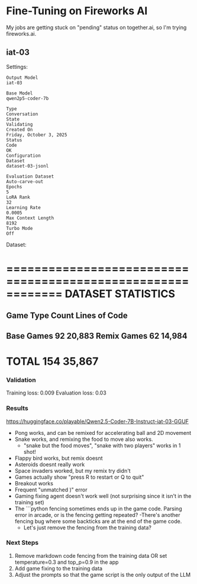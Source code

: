 # Fine-Tuning on Fireworks AI

My jobs are getting stuck on "pending" status on together.ai, so I'm trying fireworks.ai.

## iat-03

Settings:

```
Output Model
iat-03

Base Model
qwen2p5-coder-7b

Type
Conversation
State
Validating
Created On
Friday, October 3, 2025
Status
Code
OK
Configuration
Dataset
dataset-03-jsonl

Evaluation Dataset
Auto-carve-out
Epochs
5
LoRA Rank
32
Learning Rate
0.0005
Max Context Length
8192
Turbo Mode
Off
```

Dataset:

============================================================
DATASET STATISTICS
============================================================
Game Type            Count           Lines of Code
------------------------------------------------------------
Base Games           92              20,883
Remix Games          62              14,984
------------------------------------------------------------
TOTAL                154             35,867
============================================================


### Validation

Training loss: 0.009
Evaluation loss: 0.03

### Results

https://huggingface.co/playable/Qwen2.5-Coder-7B-Instruct-iat-03-GGUF

- Pong works, and can be remixed for accelerating ball and 2D movement
- Snake works, and remixing the food to move also works.
    - "snake but the food moves", "snake with two players" works in 1 shot!
- Flappy bird works, but remix doesnt
- Asteroids doesnt really work
- Space invaders worked, but my remix try didn't
- Games actually show "press R to restart or Q to quit"
- Breakout works
- Frequent "unmatched )" error
- Gaming fixing agent doesn't work well (not surprising since it isn't in the training set) 
- The \`\`\`python fencing sometimes ends up in the game code. Parsing error in arcade, or is the fencing getting repeated?
    -There's another fencing bug where some backticks are at the end of the game code.
    - Let's just remove the fencing from the training data?



### Next Steps

1. Remove markdown code fencing from the training data OR set temperature=0.3 and top_p=0.9 in the app
1. Add game fixing to the training data
1. Adjust the prompts so that the game script is the only output of the LLM